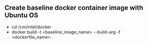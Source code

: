 ## Create baseline docker container image with Ubuntu OS
- cd <this-repo>/cm/Intel/docker
- docker build -t <baseline_image_name> --build-arg <Proxy> -f <dockerfile_name> .
